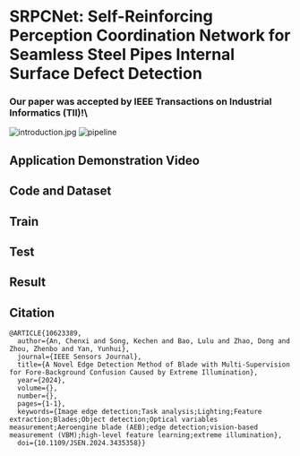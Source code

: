 # SRPCNet: Self-Reinforcing Perception Coordination Network for Seamless Steel Pipes Internal Surface Defect Detection
### Our paper was accepted by IEEE Transactions on Industrial Informatics (TII)!\
![introduction.jpg](https://s2.loli.net/2024/10/10/QapHN2G6JTEiBRZ.jpg)
![pipeline](BED_illu/pipeline.jpg)

## Application Demonstration Video


## Code and Dataset


## Train


## Test


## Result


## Citation
```
@ARTICLE{10623389,
  author={An, Chenxi and Song, Kechen and Bao, Lulu and Zhao, Dong and Zhou, Zhenbo and Yan, Yunhui},
  journal={IEEE Sensors Journal}, 
  title={A Novel Edge Detection Method of Blade with Multi-Supervision for Fore-Background Confusion Caused by Extreme Illumination}, 
  year={2024},
  volume={},
  number={},
  pages={1-1},
  keywords={Image edge detection;Task analysis;Lighting;Feature extraction;Blades;Object detection;Optical variables measurement;Aeroengine blade (AEB);edge detection;vision-based measurement (VBM);high-level feature learning;extreme illumination},
  doi={10.1109/JSEN.2024.3435358}}
  
```
